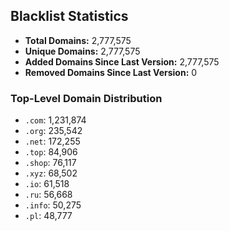 ## Blacklist Statistics

- **Total Domains:** 2,777,575
- **Unique Domains:** 2,777,575
- **Added Domains Since Last Version:** 2,777,575
- **Removed Domains Since Last Version:** 0

### Top-Level Domain Distribution

-  `.com`: 1,231,874
-  `.org`: 235,542
-  `.net`: 172,255
-  `.top`: 84,906
-  `.shop`: 76,117
-  `.xyz`: 68,502
-  `.io`: 61,518
-  `.ru`: 56,668
-  `.info`: 50,275
-  `.pl`: 48,777
